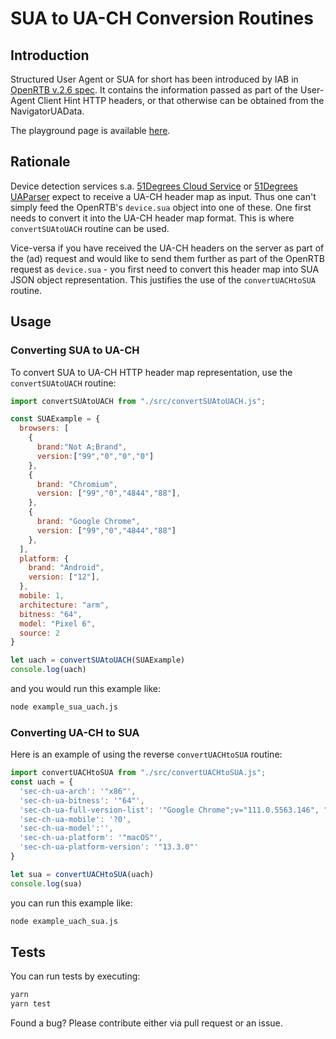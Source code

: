 # SUA to UA-CH Conversion Routines

## Introduction

Structured User Agent or SUA for short has been introduced by IAB in [OpenRTB v.2.6 spec](https://iabtechlab.com/wp-content/uploads/2022/04/OpenRTB-2-6_FINAL.pdf).
It contains the information passed as part of the User-Agent Client Hint HTTP headers, or that otherwise can be obtained from the NavigatorUAData.

The playground page is available [here](https://51degrees.github.io/sua-uach-conversion). 

## Rationale
Device detection services s.a. 
[51Degrees Cloud Service](https://cloud.51degrees.com/api-docs/index.html) or [51Degrees UAParser](https://www.npmjs.com/package/@51degrees/ua-parser-js) 
expect to receive a UA-CH header map as input.  Thus one can't simply feed the OpenRTB's `device.sua` object into one of these.  One first needs to convert it into the UA-CH header map format. 
This is where `convertSUAtoUACH` routine can be used. 

Vice-versa if you have received the UA-CH headers on the server as part of the (ad) request and would like to send them further as part of the OpenRTB request as `device.sua` - 
you first need to convert this header map into SUA JSON object representation.  This justifies the use of the `convertUACHtoSUA` routine. 

## Usage

### Converting SUA to UA-CH

To convert SUA to UA-CH HTTP header map representation, use the `convertSUAtoUACH` routine:

```js
import convertSUAtoUACH from "./src/convertSUAtoUACH.js";

const SUAExample = {
  browsers: [
    { 
      brand:"Not A;Brand",
      version:["99","0","0","0"]
    },
    {
      brand: "Chromium", 
      version: ["99","0","4844","88"],
    },
    {
      brand: "Google Chrome",
      version: ["99","0","4844","88"]
    },
  ],
  platform: {
    brand: "Android",
    version: ["12"],
  },
  mobile: 1,
  architecture: "arm",
  bitness: "64",
  model: "Pixel 6",
  source: 2
}

let uach = convertSUAtoUACH(SUAExample)
console.log(uach)
```

and you would run this example like:
```sh
node example_sua_uach.js
```

### Converting UA-CH to SUA

Here is an example of using the reverse `convertUACHtoSUA` routine: 

```js
import convertUACHtoSUA from "./src/convertUACHtoSUA.js";
const uach = {
  'sec-ch-ua-arch': '"x86"',
  'sec-ch-ua-bitness': '"64"',
  'sec-ch-ua-full-version-list': '"Google Chrome";v="111.0.5563.146", "Not(A:Brand";v="8.0.0.0", "Chromium";v="111.0.5563.146"',
  'sec-ch-ua-mobile': '?0',
  'sec-ch-ua-model':'',
  'sec-ch-ua-platform': '"macOS"',
  'sec-ch-ua-platform-version': '"13.3.0"'
}

let sua = convertUACHtoSUA(uach)
console.log(sua)
```

you can run this example like: 
```sh
node example_uach_sua.js
```

## Tests

You can run tests by executing: 
```sh
yarn
yarn test
```

Found a bug? Please contribute either via pull request or an issue.  
